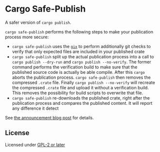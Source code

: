 # Cargo Safe-Publish

A safer version of `cargo publish`.

`cargo safe-publish` performs the following steps to make your publication process more secure:

* `cargo safe-publish` uses the [`gix`](https://crates.io/crates/gix) to perform additionally git checks to verify that only expected files are included in your published crate
* `cargo safe-publish` split up the actual publication process into a call to `cargo publish --dry-run` and `cargo publish --no-verify`. The former command performs the verification build to make sure that the published source code is actually be able compile. After this `cargo` aborts the publication process. `cargo safe-publish` then removes the compressed `.crate` file. Finally `cargo publish --no-verify` will recreate the compressed `.crate` file and upload it without a verification build. This removes the possibility for build scripts to overwrite that file.
* `cargo safe-publish` re-downloads the published crate, right after the publication process and compares the published content. It will report any difference it detect

See [the announcement blog post](https://blog.weiznich.de//cargo-safe-publish/) for details.

## License

Licensed under [GPL-2 or later](https://www.gnu.org/licenses/old-licenses/gpl-2.0.html)

